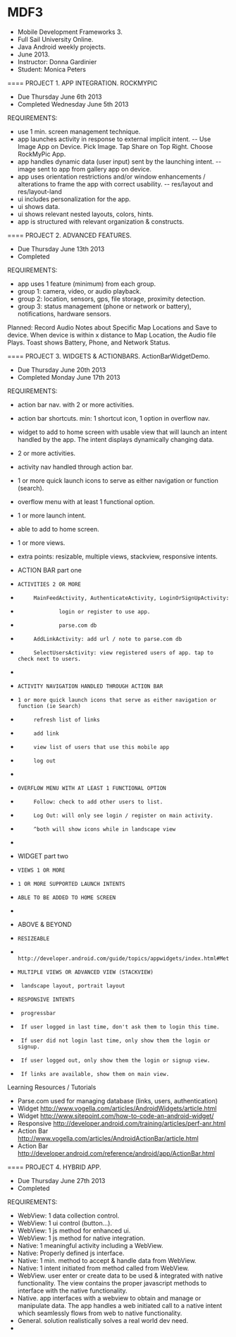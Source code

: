 MDF3
====
- Mobile Development Frameworks 3.
- Full Sail University Online. 
- Java Android weekly projects.
- June 2013. 
- Instructor: Donna Gardinier
- Student: Monica Peters

====
PROJECT 1. APP INTEGRATION. ROCKMYPIC
* Due Thursday June 6th 2013
* Completed Wednesday June 5th 2013

REQUIREMENTS:
* use 1 min. screen management technique.
* app launches activity in response to external implicit intent.
-- Use Image App on Device.  Pick Image. Tap Share on Top Right. Choose RockMyPic App.
* app handles dynamic data (user input) sent by the launching intent.
-- image sent to app from gallery app on device.
* app uses orientation restrictions and/or window enhancements / alterations to frame the app with correct usability.
-- res/layout and res/layout-land
* ui includes personalization for the app.
* ui shows data.
* ui shows relevant nested layouts, colors, hints.
* app is structured with relevant organization & constructs.

====
PROJECT 2. ADVANCED FEATURES.
* Due Thursday June 13th 2013
* Completed

REQUIREMENTS:
* app uses 1 feature (minimum) from each group. 
* group 1: camera, video, or audio playback.
* group 2: location, sensors, gps, file storage, proximity detection.
* group 3: status management (phone or network or battery), notifications, hardware sensors.

Planned: 
Record Audio Notes about Specific Map Locations and Save to device.
When device is within x distance to Map Location, the Audio file Plays.
Toast shows Battery, Phone, and Network Status.

====
PROJECT 3. WIDGETS & ACTIONBARS.  ActionBarWidgetDemo.
* Due Thursday June 20th 2013
* Completed Monday June 17th 2013

REQUIREMENTS:
* action bar nav. with 2 or more activities.
* action bar shortcuts. min: 1 shortcut icon, 1 option in overflow nav.
* widget to add to home screen with usable view that will launch an intent handled by the app.  The intent displays dynamically changing data.
* 2 or more activities.
* activity nav handled through action bar.
* 1 or more quick launch icons to serve as either navigation or function (search).
* overflow menu with at least 1 functional option.
* 1 or more launch intent.
* able to add to home screen.
* 1 or more views.
* extra points:  resizable, multiple views, stackview, responsive intents.

 * ACTION BAR part one
 *     ACTIVITIES 2 OR MORE
 *     		MainFeedActivity, AuthenticateActivity, LoginOrSignUpActivity: 
 *     				login or register to use app.
 *     				parse.com db
 *     		AddLinkActivity: add url / note to parse.com db
 *     		SelectUsersActivity: view registered users of app. tap to check next to users.
 *     
 *     ACTIVITY NAVIGATION HANDLED THROUGH ACTION BAR
 *     1 or more quick launch icons that serve as either navigation or function (ie Search)
 *      	refresh list of links
 *      	add link
 *     		view list of users that use this mobile app
 *     		log out
 *     
 *     OVERFLOW MENU WITH AT LEAST 1 FUNCTIONAL OPTION
 *     		Follow: check to add other users to list.
 *     		Log Out: will only see login / register on main activity.
 *     		^both will show icons while in landscape view
 *     
 * WIDGET part two
 *     VIEWS 1 OR MORE
 *     1 OR MORE SUPPORTED LAUNCH INTENTS
 *     ABLE TO BE ADDED TO HOME SCREEN
 *     
 * ABOVE & BEYOND
 *     RESIZEABLE
 *     	http://developer.android.com/guide/topics/appwidgets/index.html#MetaData
 *     MULTIPLE VIEWS OR ADVANCED VIEW (STACKVIEW)
 *     	landscape layout, portrait layout
 *     RESPONSIVE INTENTS
 *     	progressbar
 *     	If user logged in last time, don't ask them to login this time.
 *      If user did not login last time, only show them the login or signup.
 *      If user logged out, only show them the login or signup view.
 *      If links are available, show them on main view.

Learning Resources / Tutorials
 * Parse.com used for managing database (links, users, authentication)
 * Widget http://www.vogella.com/articles/AndroidWidgets/article.html
 * Widget http://www.sitepoint.com/how-to-code-an-android-widget/
 * Responsive http://developer.android.com/training/articles/perf-anr.html
 * Action Bar http://www.vogella.com/articles/AndroidActionBar/article.html
 * Action Bar http://developer.android.com/reference/android/app/ActionBar.html

====
PROJECT 4. HYBRID APP.
* Due Thursday June 27th 2013
* Completed

REQUIREMENTS:
* WebView: 1 data collection control.
* WebView: 1 ui control (button...).
* WebView: 1 js method for enhanced ui.
* WebView: 1 js method for native integration.
* Native: 1 meaningful activity including a WebView.
* Native: Properly defined js interface.
* Native: 1 min. method to accept & handle data from WebView.
* Native: 1 intent initiated from method called from WebView.
* WebView.  user enter or create data to be used & integrated with native functionality.  The view contains the proper javascript methods to interface with the native functionality.
* Native.  app interfaces with a webview to obtain and manage or manipulate data.  The app handles a web initiated call to a native intent which seamlessly flows from web to native functionality.
* General. solution realistically solves a real world dev need.
* 
